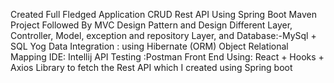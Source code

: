 
Created Full Fledged Application CRUD Rest API Using Spring Boot Maven Project Followed By MVC Design Pattern and Design Different Layer, Controller, Model, exception and repository Layer, and Database:-MySql + SQL Yog Data Integration : using Hibernate (ORM) Object Relational Mapping IDE: Intellij API Testing :Postman Front End Using: React + Hooks + Axios Library to fetch the Rest API which I created using Spring boot
